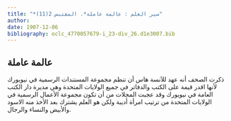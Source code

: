 ```yaml
---
title: "*سير العلم : عالمة عاملة*. المقتبس 2(11)"
author: 
date: 1907-12-06
bibliography: oclc_4770057679-i_23-div_26.d1e3007.bib
---
```




##  عالمة عاملة 


 ذكرت الصحف أنه عهد للآنسة هاس أن تنظم مجموعة المستندات الرسمية في نيويورك لأنها اقدر قيمة على الكتب والدفاتر في جميع الولايات المتحدة وهي مديرة دار الكتب العامة في نيويورك وقد عجبت المجلات من أن تكون مجموعة الأعمال الرسمية في الولايات المتحدة من ترتيب امرأة أديبة ولكن هو العلم يشترك بعد الأخذ منه الاسود والأبيض والنساء والرجال. 
